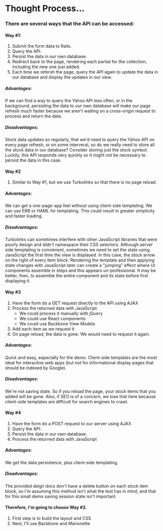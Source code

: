 # Thought Process...
### There are several ways that the API can be accessed:
#### Way #1:
1. Submit the form data to Rails.
2. Query the API.
3. Persist the data in our own database.
4. Redirect back to the page, rendering each partial for the collection, including the new one just added.
5. Each time we refersh the page, query the API again to update the data in our database and display the updates in our view.

##### Advantages:
If we can find a way to query the Yahoo API less often, or in the background, persisting the data to our own database will make our page refresh much faster because we aren't waiting on a cross-origin request to process and return the data.

##### Disadvantages:
Stock data updates so regularly, that we'd need to query the Yahoo API on every page refresh, or on some interveral, so do we really need to store all the stock data in our database? Consider storing just the stock symbol. Luckily, this API responds very quickly so it might not be necessary to persist the data in this case.

#### Way #2
1. Similar to Way #1, but we use Turbolinks so that there is no page reload.
##### Advantages:
We can get a one-page-app feel without using client-side templating. We can use ERB or HAML for templating. This could result in greater simplicity and faster loading.
##### Disadvantages:
Turbolinks can sometimes interfere with other JavaScript libraries that were poorly design and didn't namespace their CSS selectors.
Although server side templating is convienent, sometimes we need to set the state using JavaScript the first time the view is displayed. In this case, the stock arrow on the right of every item block. Rendering the template and then applying state changes with JavaScript later can create a "jumping" effect where UI components assemble in steps and this appears un-professional. It may be better, then, to assemble the entire component and its state before first displaying it.

#### Way #3
1. Have the form do a GET request directly to the API using AJAX
2. Process the returned data with JavaScript  
    * We could process it manually with jQuery
    * We could use React components
    * We could use Backbone View Models
3. Add each item as we request it
4. On page reload, the data is gone. We would need to request it again.
##### Advantages:
Quick and easy, especially for the demo.
Client-side templates are the most ideal for interactive web apps (but not for informational display pages that should be indexed by Google).
##### Disadvantages:
We're not saving state. So if you reload the page, your stock items that you added will be gone.
Also, if SEO is of a concern, we lose that here because client-side templates are difficult for search engines to crawl.

#### Way #4
1. Have the form do a POST request to our server using AJAX
2. Query the API.
3. Persist the data in our own database.
4. Process the returned data with JavaScript
##### Advantages:
We get the data persistence, plus client-side templating.
##### Disadvantages:
The provided deign docs don't have a delete button on each stock item block, so I'm assuming this method isn't what the test has in mind, and that for this small demo saving session state isn't important.

#### Therefore, I'm going to choose Way #3.
1. First step is to build the layout and CSS
2. Next, I'll use Backbone and Marionette
